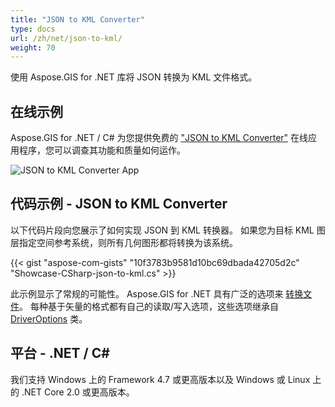 ```yaml
---
title: "JSON to KML Converter"
type: docs
url: /zh/net/json-to-kml/
weight: 70
---
```


使用 Aspose.GIS for .NET 库将 JSON 转换为 KML 文件格式。

## **在线示例**

Aspose.GIS for .NET / C# 为您提供免费的 ["JSON to KML Converter"](https://products.aspose.app/gis/conversion/json-to-kml) 在线应用程序，您可以调查其功能和质量如何运作。

![JSON to KML Converter App](conversion.png)

## **代码示例 - JSON to KML Converter**

以下代码片段向您展示了如何实现 JSON 到 KML 转换器。 如果您为目标 KML 图层指定空间参考系统，则所有几何图形都将转换为该系统。 

{{< gist "aspose-com-gists" "10f3783b9581d10bc69dbada42705d2c" "Showcase-CSharp-json-to-kml.cs" >}}

此示例显示了常规的可能性。 Aspose.GIS for .NET 具有广泛的选项来 [转换文件](https://docs.aspose.com/gis/net/vector-layers/)。 每种基于矢量的格式都有自己的读取/写入选项，这些选项继承自 [DriverOptions](https://reference.aspose.com/gis/net/aspose.gis/driveroptions) 类。

## **平台 - .NET / C#**

我们支持 Windows 上的 Framework 4.7 或更高版本以及 Windows 或 Linux 上的 .NET Core 2.0 或更高版本。

